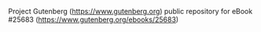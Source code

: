 Project Gutenberg (https://www.gutenberg.org) public repository for eBook #25683 (https://www.gutenberg.org/ebooks/25683)

